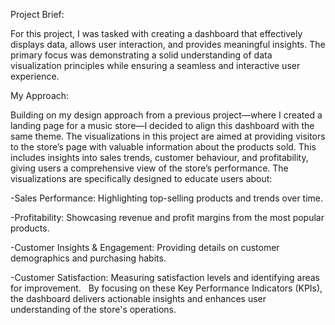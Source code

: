 Project Brief:

For this project, I was tasked with creating a dashboard that effectively displays data, allows user interaction, and provides meaningful insights. 
The primary focus was demonstrating a solid understanding of data visualization principles while ensuring a seamless and interactive user experience.

My Approach:

Building on my design approach from a previous project—where I created a landing page for a music store—I decided to align this dashboard with the same theme. 
The visualizations in this project are aimed at providing visitors to the store’s page with valuable information about the products sold. 
This includes insights into sales trends, customer behaviour, and profitability, giving users a comprehensive view of the store’s performance.
The visualizations are specifically designed to educate users about:

-Sales Performance: Highlighting top-selling products and trends over time.

-Profitability: Showcasing revenue and profit margins from the most popular products.

-Customer Insights & Engagement: Providing details on customer demographics and purchasing habits.

-Customer Satisfaction: Measuring satisfaction levels and identifying areas for improvement.
 
By focusing on these Key Performance Indicators (KPIs), the dashboard delivers actionable insights and enhances user understanding of the store's operations.
